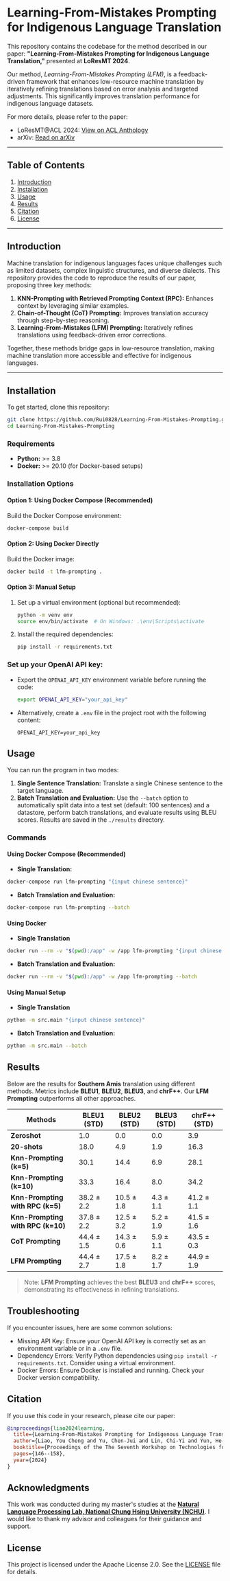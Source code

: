 # Learning-From-Mistakes Prompting for Indigenous Language Translation
This repository contains the codebase for the method described in our paper: **"Learning-From-Mistakes Prompting for Indigenous Language Translation,"** presented at **LoResMT 2024**.  

Our method, *Learning-From-Mistakes Prompting (LFM)*, is a feedback-driven framework that enhances low-resource machine translation by iteratively refining translations based on error analysis and targeted adjustments. This significantly improves translation performance for indigenous language datasets.  

For more details, please refer to the paper:  
- LoResMT@ACL 2024: [View on ACL Anthology](https://aclanthology.org/2024.loresmt-1.15/)  
- arXiv: [Read on arXiv](https://arxiv.org/abs/2407.13343)

---

## Table of Contents
1. [Introduction](#introduction)
2. [Installation](#installation)
3. [Usage](#usage)
4. [Results](#results)
5. [Citation](#citation)
6. [License](#license)

---

## Introduction

Machine translation for indigenous languages faces unique challenges such as limited datasets, complex linguistic structures, and diverse dialects. This repository provides the code to reproduce the results of our paper, proposing three key methods:

1. **KNN-Prompting with Retrieved Prompting Context (RPC):** Enhances context by leveraging similar examples.
2. **Chain-of-Thought (CoT) Prompting:** Improves translation accuracy through step-by-step reasoning.  
3. **Learning-From-Mistakes (LFM) Prompting:** Iteratively refines translations using feedback-driven error corrections.  

Together, these methods bridge gaps in low-resource translation, making machine translation more accessible and effective for indigenous languages.


---

## Installation

To get started, clone this repository:
```sh
git clone https://github.com/Rui0828/Learning-From-Mistakes-Prompting.git
cd Learning-From-Mistakes-Prompting
```

### Requirements
- **Python:** >= 3.8
- **Docker:** >= 20.10 (for Docker-based setups)

### Installation Options
#### Option 1: Using Docker Compose (Recommended)
Build the Docker Compose environment:
```sh
docker-compose build
```

#### Option 2: Using Docker Directly
Build the Docker image:  
```sh
docker build -t lfm-prompting .  
```

#### Option 3: Manual Setup
1. Set up a virtual environment (optional but recommended):
    ```sh
    python -m venv env
    source env/bin/activate  # On Windows: .\env\Scripts\activate
    ```

2. Install the required dependencies:
    ```sh
    pip install -r requirements.txt
    ```

### Set up your OpenAI API key:
 - Export the `OPENAI_API_KEY` environment variable before running the code:
   ```sh
   export OPENAI_API_KEY="your_api_key"
   ```
 - Alternatively, create a `.env` file in the project root with the following content:
   ```
   OPENAI_API_KEY=your_api_key
   ```

## Usage
You can run the program in two modes:
1. **Single Sentence Translation:**
   Translate a single Chinese sentence to the target language.
2. **Batch Translation and Evaluation:**
   Use the `--batch` option to automatically split data into a test set (default: 100 sentences) and a datastore, perform batch translations, and evaluate results using BLEU scores. Results are saved in the `./results` directory.

### Commands
#### Using Docker Compose (Recommended)
- **Single Translation:**
```sh
docker-compose run lfm-prompting "{input chinese sentence}"
```
- **Batch Translation and Evaluation:**
```sh
docker-compose run lfm-prompting --batch
```

#### Using Docker
- **Single Translation**
```sh
docker run --rm -v "$(pwd):/app" -w /app lfm-prompting "{input chinese sentence}"
```
- **Batch Translation and Evaluation:**
```sh
docker run --rm -v "$(pwd):/app" -w /app lfm-prompting --batch
```

#### Using Manual Setup
- **Single Translation**
```sh
python -m src.main "{input chinese sentence}"
```
- **Batch Translation and Evaluation:**
```sh
python -m src.main --batch
```


## Results

Below are the results for **Southern Amis** translation using different methods. Metrics include **BLEU1**, **BLEU2**, **BLEU3**, and **chrF++**. Our **LFM Prompting** outperforms all other approaches.  

| **Methods**                                    | **BLEU1 (STD)** | **BLEU2 (STD)** | **BLEU3 (STD)** | **chrF++ (STD)** |
|------------------------------------------------|-----------------|-----------------|-----------------|------------------|
| **Zeroshot**                                   | 1.0             | 0.0             | 0.0             | 3.9              |
| **20-shots**                                   | 18.0            | 4.9             | 1.9             | 16.3             |
| **Knn-Prompting (k=5)**                        | 30.1            | 14.4            | 6.9             | 28.1             |
| **Knn-Prompting (k=10)**                       | 33.3            | 16.4            | 8.0             | 34.2             |
| **Knn-Prompting with RPC (k=5)**               | 38.2 ± 2.2      | 10.5 ± 1.8      | 4.3 ± 1.1       | 41.2 ± 1.1       |
| **Knn-Prompting with RPC (k=10)**              | 37.8 ± 2.2      | 12.5 ± 3.2      | 5.2 ± 1.9       | 41.5 ± 1.6       |
| **CoT Prompting**                              | 44.4 ± 1.5      | 14.3 ± 0.6      | 5.9 ± 1.1       | 43.5 ± 0.3       |
| **LFM Prompting**                              | 44.4 ± 2.7      | 17.5 ± 1.8      | 8.2 ± 1.7       | 44.9 ± 1.9       |

> Note: **LFM Prompting** achieves the best **BLEU3** and **chrF++** scores, demonstrating its effectiveness in refining translations.  

## Troubleshooting
If you encounter issues, here are some common solutions:  
- Missing API Key: Ensure your OpenAI API key is correctly set as an environment variable or in a `.env` file.
- Dependency Errors: Verify Python dependencies using `pip install -r requirements.txt`. Consider using a virtual environment.
- Docker Errors: Ensure Docker is installed and running. Check your Docker version compatibility.

## Citation
If you use this code in your research, please cite our paper:
```bibtex
@inproceedings{liao2024learning,
  title={Learning-From-Mistakes Prompting for Indigenous Language Translation},
  author={Liao, You Cheng and Yu, Chen-Jui and Lin, Chi-Yi and Yun, He-Feng and Wang, Yen-Hsiang and Li, Hsiao-Min and Fan, Yao-Chung},
  booktitle={Proceedings of the The Seventh Workshop on Technologies for Machine Translation of Low-Resource Languages (LoResMT 2024)},
  pages={146--158},
  year={2024}
}
```

## Acknowledgments

This work was conducted during my master's studies at the [**Natural Language Processing Lab, National Chung Hsing University (NCHU)**](https://nlpnchu.org). I would like to thank my advisor and colleagues for their guidance and support.


## License

This project is licensed under the Apache License 2.0. See the [LICENSE](LICENSE) file for details.
